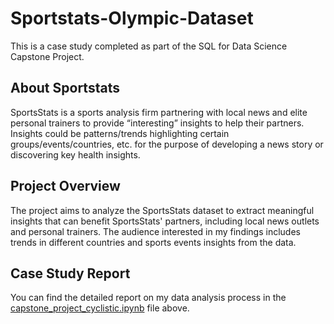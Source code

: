 # Sportstats-Olympic-Dataset

This is a case study completed as part of the SQL for Data Science Capstone Project.

## About Sportstats

SportsStats is a sports analysis firm partnering with local news and elite personal trainers to provide “interesting” insights to help their partners.  Insights could be patterns/trends highlighting certain groups/events/countries, etc. for the purpose of developing a news story or discovering key health insights.

## Project Overview

The project aims to analyze the SportsStats dataset to extract meaningful insights that can benefit SportsStats' partners, including local news outlets and personal trainers. The audience interested in my findings includes trends in different countries and sports events insights from the data.

## Case Study Report

You can find the detailed report on my data analysis process in the [capstone_project_cyclistic.ipynb](capstone_project_cyclistic.ipynb) file above.
